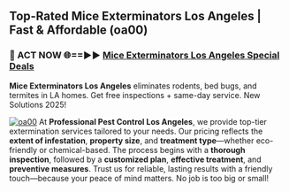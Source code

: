 ## Top-Rated Mice Exterminators Los Angeles | Fast & Affordable (oa00)

<h3>🐜 ACT NOW 🌐==►► <a href="https://tinyurl.com/yc7vsfwc" rel="nofollow">Mice Exterminators Los Angeles Special Deals</a></h3>

**Mice Exterminators Los Angeles** eliminates rodents, bed bugs, and termites in LA homes. Get free inspections + same-day service. New Solutions 2025!

[![oa00](https://i.imgur.com/1VzRXn8.jpeg)](https://tinyurl.com/yc7vsfwc)
At **Professional Pest Control Los Angeles**, we provide top-tier extermination services tailored to your needs. Our pricing reflects the **extent of infestation**, **property size**, and **treatment type**—whether eco-friendly or chemical-based. The process begins with a **thorough inspection**, followed by a **customized plan**, **effective treatment**, and **preventive measures**. Trust us for reliable, lasting results with a friendly touch—because your peace of mind matters. No job is too big or small!
